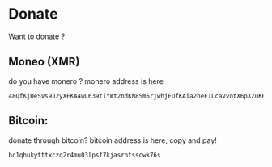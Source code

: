 # Donate

Want to donate ? 

## Moneo (XMR)

do you have monero ? monero address is here
```
48QfKjDeSVs9J2yXFKA4wL639tiYWt2ndKN8Sm5rjwhjEUfKAia2heF1LcaVvotX6pXZuKH7QfrEu7Vq9Sz59jrnN4A1jLc
```

## Bitcoin:

donate through bitcoin? bitcoin address is here, copy and pay!
```
bc1qhukytttxczq2r4mu03lpsf7kjasrntsscwk76s
```
